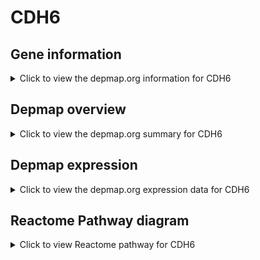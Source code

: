 <h1>CDH6</h1>

<h2>Gene information</h2>
<details>
  <summary>Click to view the depmap.org information for CDH6</summary>
  <iframe src="https://depmap.org/portal/gene/CDH6?tab=about" style="border:none;width:100%;height:800px"></iframe>
</details>

<h2>Depmap overview</h2>
<details>
  <summary>Click to view the depmap.org summary for CDH6</summary>
  <iframe src="https://depmap.org/portal/gene/CDH6?tab=overview" style="border:none;width:100%;height:800px"></iframe>
</details>

<h2>Depmap expression</h2>
<details>
  <summary>Click to view the depmap.org expression data for CDH6</summary>
  <iframe src="https://depmap.org/portal/gene/CDH6?tab=characterization" style="border:none;width:100%;height:800px"></iframe>
</details>



<h2>Reactome Pathway diagram</h2>
<details>
  <summary>Click to view Reactome pathway for CDH6</summary>
  <p>Adherens junctions interactions</p>
  <iframe src="https://reactome.org/PathwayBrowser/#/R-HSA-418990" style="border:none;width:100%;height:800px"></iframe>
</details>



